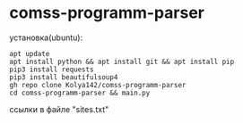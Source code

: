 # comss-programm-parser
установка(ubuntu):
  ```linux
apt update
apt install python && apt install git && apt install pip
pip3 install requests
pip3 install beautifulsoup4
gh repo clone Kolya142/comss-programm-parser
cd comss-programm-parser && main.py
```
ссылки в файле "sites.txt"
